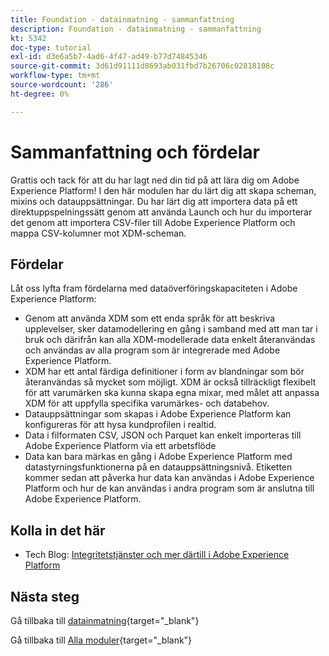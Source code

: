 ```yaml
---
title: Foundation - datainmatning - sammanfattning
description: Foundation - datainmatning - sammanfattning
kt: 5342
doc-type: tutorial
exl-id: d3e6a5b7-4ad6-4f47-ad49-b77d74845346
source-git-commit: 3d61d91111d8693ab031fbd7b26706c02818108c
workflow-type: tm+mt
source-wordcount: '286'
ht-degree: 0%

---
```


# Sammanfattning och fördelar

Grattis och tack för att du har lagt ned din tid på att lära dig om Adobe Experience Platform!
I den här modulen har du lärt dig att skapa scheman, mixins och datauppsättningar. Du har lärt dig att importera data på ett direktuppspelningssätt genom att använda Launch och hur du importerar det genom att importera CSV-filer till Adobe Experience Platform och mappa CSV-kolumner mot XDM-scheman.

## Fördelar

Låt oss lyfta fram fördelarna med dataöverföringskapaciteten i Adobe Experience Platform:

- Genom att använda XDM som ett enda språk för att beskriva upplevelser, sker datamodellering en gång i samband med att man tar i bruk och därifrån kan alla XDM-modellerade data enkelt återanvändas och användas av alla program som är integrerade med Adobe Experience Platform.
- XDM har ett antal färdiga definitioner i form av blandningar som bör återanvändas så mycket som möjligt. XDM är också tillräckligt flexibelt för att varumärken ska kunna skapa egna mixar, med målet att anpassa XDM för att uppfylla specifika varumärkes- och databehov.
- Datauppsättningar som skapas i Adobe Experience Platform kan konfigureras för att hysa kundprofilen i realtid.
- Data i filformaten CSV, JSON och Parquet kan enkelt importeras till Adobe Experience Platform via ett arbetsflöde
- Data kan bara märkas en gång i Adobe Experience Platform med datastyrningsfunktionerna på en datauppsättningsnivå. Etiketten kommer sedan att påverka hur data kan användas i Adobe Experience Platform och hur de kan användas i andra program som är anslutna till Adobe Experience Platform.

## Kolla in det här

- Tech Blog: [Integritetstjänster och mer därtill i Adobe Experience Platform](https://medium.com/adobetech/privacy-services-and-beyond-in-adobe-experience-platform-31b8d7e9292)

## Nästa steg

Gå tillbaka till [datainmatning](./data-ingestion.md){target="_blank"}

Gå tillbaka till [Alla moduler](./../../../../overview.md){target="_blank"}
